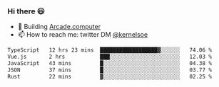 ### Hi there 😃

- 🔨 Building [Arcade.computer](https://arcade.computer)
- 📫 How to reach me: twitter DM [@kernelsoe](https://twitter.com/kernelsoe)

<!--START_SECTION:waka-->

```txt
TypeScript   12 hrs 23 mins  ██████████████████▓░░░░░░   74.06 %
Vue.js       2 hrs           ███░░░░░░░░░░░░░░░░░░░░░░   12.03 %
JavaScript   43 mins         █░░░░░░░░░░░░░░░░░░░░░░░░   04.38 %
JSON         37 mins         █░░░░░░░░░░░░░░░░░░░░░░░░   03.77 %
Rust         22 mins         ▓░░░░░░░░░░░░░░░░░░░░░░░░   02.25 %
```

<!--END_SECTION:waka-->
